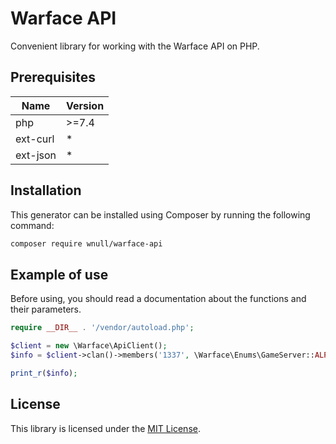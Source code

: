 # Warface API 

Convenient library for working with the Warface API on PHP.

## Prerequisites

| Name  | Version |
|  ---  |   ---   |
|  php  | \>=7.4  |
| ext-curl | *    |
| ext-json | *    |

## Installation

This generator can be installed using Composer by running the following command:

```sh
composer require wnull/warface-api
```

## Example of use

Before using, you should read a documentation about the functions and their parameters. 

```php
require __DIR__ . '/vendor/autoload.php';

$client = new \Warface\ApiClient();
$info = $client->clan()->members('1337', \Warface\Enums\GameServer::ALPHA);

print_r($info);
```

## License

This library is licensed under the [MIT License](https://github.com/wnull/warface-api/blob/master/LICENSE).
